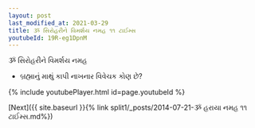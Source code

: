 ```yaml
---
layout: post
last_modified_at: 2021-03-29
title: ૐ સિરોહરીને વિમર્શય નમહ ૧૧ ટાઈમ્સ
youtubeId: 19R-eg1DpnM
---
```

 
 
 ૐ સિરોહરીને વિમર્શય નમહ  
 
 -  બ્રહ્માનું માથું કાપી નાખનાર વિવેચક કોણ છે? 
 
  
 
  
 
 
 
 
 
 


{% include youtubePlayer.html id=page.youtubeId %}
 
[Next]({{ site.baseurl }}{% link  split1/_posts/2014-07-21-ૐ હરાયા નમહ ૧૧ ટાઈમ્સ.md%})
 
